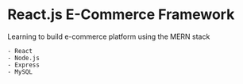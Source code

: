 # React.js E-Commerce Framework

Learning to build e-commerce platform using the MERN stack
```text
- React
- Node.js
- Express
- MySQL
```
